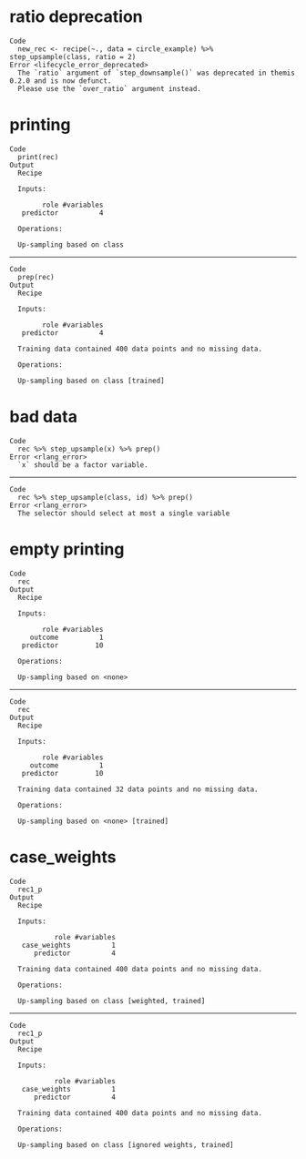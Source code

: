 # ratio deprecation

    Code
      new_rec <- recipe(~., data = circle_example) %>% step_upsample(class, ratio = 2)
    Error <lifecycle_error_deprecated>
      The `ratio` argument of `step_downsample()` was deprecated in themis 0.2.0 and is now defunct.
      Please use the `over_ratio` argument instead.

# printing

    Code
      print(rec)
    Output
      Recipe
      
      Inputs:
      
            role #variables
       predictor          4
      
      Operations:
      
      Up-sampling based on class

---

    Code
      prep(rec)
    Output
      Recipe
      
      Inputs:
      
            role #variables
       predictor          4
      
      Training data contained 400 data points and no missing data.
      
      Operations:
      
      Up-sampling based on class [trained]

# bad data

    Code
      rec %>% step_upsample(x) %>% prep()
    Error <rlang_error>
      `x` should be a factor variable.

---

    Code
      rec %>% step_upsample(class, id) %>% prep()
    Error <rlang_error>
      The selector should select at most a single variable

# empty printing

    Code
      rec
    Output
      Recipe
      
      Inputs:
      
            role #variables
         outcome          1
       predictor         10
      
      Operations:
      
      Up-sampling based on <none>

---

    Code
      rec
    Output
      Recipe
      
      Inputs:
      
            role #variables
         outcome          1
       predictor         10
      
      Training data contained 32 data points and no missing data.
      
      Operations:
      
      Up-sampling based on <none> [trained]

# case_weights

    Code
      rec1_p
    Output
      Recipe
      
      Inputs:
      
               role #variables
       case_weights          1
          predictor          4
      
      Training data contained 400 data points and no missing data.
      
      Operations:
      
      Up-sampling based on class [weighted, trained]

---

    Code
      rec1_p
    Output
      Recipe
      
      Inputs:
      
               role #variables
       case_weights          1
          predictor          4
      
      Training data contained 400 data points and no missing data.
      
      Operations:
      
      Up-sampling based on class [ignored weights, trained]


